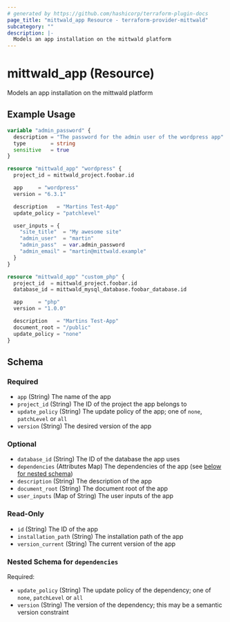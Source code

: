 ```yaml
---
# generated by https://github.com/hashicorp/terraform-plugin-docs
page_title: "mittwald_app Resource - terraform-provider-mittwald"
subcategory: ""
description: |-
  Models an app installation on the mittwald platform
---
```


# mittwald_app (Resource)

Models an app installation on the mittwald platform

## Example Usage

```terraform
variable "admin_password" {
  description = "The password for the admin user of the wordpress app"
  type        = string
  sensitive   = true
}

resource "mittwald_app" "wordpress" {
  project_id = mittwald_project.foobar.id

  app     = "wordpress"
  version = "6.3.1"

  description   = "Martins Test-App"
  update_policy = "patchlevel"

  user_inputs = {
    "site_title"  = "My awesome site"
    "admin_user"  = "martin"
    "admin_pass"  = var.admin_password
    "admin_email" = "martin@mittwald.example"
  }
}

resource "mittwald_app" "custom_php" {
  project_id  = mittwald_project.foobar.id
  database_id = mittwald_mysql_database.foobar_database.id

  app     = "php"
  version = "1.0.0"

  description   = "Martins Test-App"
  document_root = "/public"
  update_policy = "none"
}
```

<!-- schema generated by tfplugindocs -->
## Schema

### Required

- `app` (String) The name of the app
- `project_id` (String) The ID of the project the app belongs to
- `update_policy` (String) The update policy of the app; one of `none`, `patchLevel` or `all`
- `version` (String) The desired version of the app

### Optional

- `database_id` (String) The ID of the database the app uses
- `dependencies` (Attributes Map) The dependencies of the app (see [below for nested schema](#nestedatt--dependencies))
- `description` (String) The description of the app
- `document_root` (String) The document root of the app
- `user_inputs` (Map of String) The user inputs of the app

### Read-Only

- `id` (String) The ID of the app
- `installation_path` (String) The installation path of the app
- `version_current` (String) The current version of the app

<a id="nestedatt--dependencies"></a>
### Nested Schema for `dependencies`

Required:

- `update_policy` (String) The update policy of the dependency; one of `none`, `patchLevel` or `all`
- `version` (String) The version of the dependency; this may be a semantic version constraint
